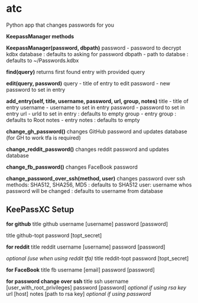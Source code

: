 # atc
Python app that changes passwords for you

**KeepassManager methods**

**KeepassManager(password, dbpath)**
password - password to decrypt kdbx database : defaults to asking for password
dbpath - path to databse : defaults to ~/Passwords.kdbx


**find(query)**
returns first found entry with provided query


**edit(query, password)**
query - title of entry to edit
password - new password to set in entry


**add_entry(self, title, username, password, url,  group, notes)**
title - title of entry
username - username to set in entry
password - password to set in entry
url - urld to set in entry : defaults to empty
group - entry group : defaults to Root
notes - entry notes : defaults to empty


**change_gh_password()**
changes GitHub password and updates database
(for GH to work tfa is required)


**change_reddit_password()**
changes reddit password and updates database


**change_fb_password()**
changes FaceBook password

**change_password_over_ssh(method, user)**
changes password over ssh
methods: SHA512, SHA256, MD5 : defaults to SHA512
user: username whos password will be changed : defaults to username from database



## KeePassXC Setup
**for github**
title github
username [username]
password [password]

title github-topt
password [topt_secret]


**for reddit**
title reddit
username [username]
password [password]

_optional (use when using reddit tfa)_
title reddit-topt
password [topt_secret]


**for FaceBook**
title fb
username [email]
password [password]


**for password change over ssh**
title ssh
username [user_with_root_privileges]
password [password] _optional if using rsa key_
url [host]
notes [path to rsa key] _optional if using password_